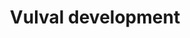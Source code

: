 ---
annotations:
- type: Pathway Ontology
  value: Ras mediated signaling pathway
- type: Pathway Ontology
  value: Notch signaling pathway
- type: Pathway Ontology
  value: epidermal growth factor/neuregulin signaling pathway
- type: Pathway Ontology
  value: Wnt signaling pathway
authors:
- Kyook
- Khanspers
- MaintBot
- RaatsS
description: '"The C. elegans hermaphrodite vulva develops during postembryonic (larval)
  development from ventral epidermal precursors, and connects the developing uterus
  to the external environment. In the adult, the vulva is necessary for egg-laying
  (see Egg-laying) and for copulation with males (see Male mating behavior). Vulval
  development has attracted general interest for three main reasons. First, it serves
  as a paradigm for organogenesis. In particular, vulva development represents a well-understood
  case in which invariant development arises from multiple cell-cell interactions.
  It is also a striking example of tissue remodeling: the formation of a hole at a
  precise location in an organism. Second, it has been important for the genetic analyses
  of signaling and signal transduction by epidermal growth factor (EGF)-receptor LET-23
  and RAS LET-60; (see RTKRas/MAP kinase signaling), LIN-12 (see LIN-12/Notch signaling
  in C. elegans), and WNT (see Wnt signaling), as well as the functions of the SynMuv
  and mediator proteins (see Transcriptional regulation). Third, it has become a paradigm
  for examining the interactions among regulatory pathways, notably the antagonism
  of EGF-receptor (LET-23) and Notch (LIN-12) pathways."'
last-edited: 2021-05-27
organisms:
- Caenorhabditis elegans
redirect_from:
- /index.php/Pathway:WP1453
- /instance/WP1453
schema-jsonld:
- '@context': https://schema.org/
  '@id': https://wikipathways.github.io/pathways/WP1453.html
  '@type': Dataset
  creator:
    '@type': Organization
    name: WikiPathways
  description: '"The C. elegans hermaphrodite vulva develops during postembryonic
    (larval) development from ventral epidermal precursors, and connects the developing
    uterus to the external environment. In the adult, the vulva is necessary for egg-laying
    (see Egg-laying) and for copulation with males (see Male mating behavior). Vulval
    development has attracted general interest for three main reasons. First, it serves
    as a paradigm for organogenesis. In particular, vulva development represents a
    well-understood case in which invariant development arises from multiple cell-cell
    interactions. It is also a striking example of tissue remodeling: the formation
    of a hole at a precise location in an organism. Second, it has been important
    for the genetic analyses of signaling and signal transduction by epidermal growth
    factor (EGF)-receptor LET-23 and RAS LET-60; (see RTKRas/MAP kinase signaling),
    LIN-12 (see LIN-12/Notch signaling in C. elegans), and WNT (see Wnt signaling),
    as well as the functions of the SynMuv and mediator proteins (see Transcriptional
    regulation). Third, it has become a paradigm for examining the interactions among
    regulatory pathways, notably the antagonism of EGF-receptor (LET-23) and Notch
    (LIN-12) pathways."'
  keywords:
  - EFF-1
  - LIN-39
  - INA-1
  - PAT-3
  - VAB-19
  - MAB-5
  license: CC0
  name: Vulval development
seo: CreativeWork
title: Vulval development
wpid: WP1453
---